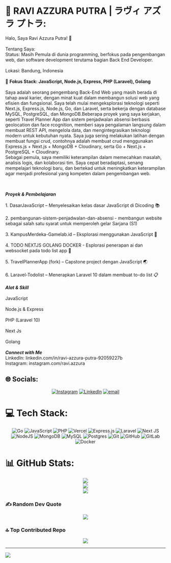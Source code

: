 # 💫 RAVI AZZURA PUTRA | ラヴィ  アズラ  プトラ:
Halo, Saya Ravi Azzura Putra! 👋<br><br>Tentang Saya:<br>Status: Masih Pemula di dunia programming, berfokus pada pengembangan web, dan software development terutama bagian Back End Developer.<br><br>Lokasi: Bandung, Indonesia<br><br>💼 <b>Fokus Stack: JavaScript, Node.js, Express, PHP (Laravel), Golang</b> <br><br>Saya adalah seorang pengembang Back-End Web yang masih berada di tahap awal karier, dengan minat kuat dalam membangun solusi web yang efisien dan fungsional. Saya telah mulai mengeksplorasi teknologi seperti Next.js, Express.js, Node.js, Go, dan Laravel, serta bekerja dengan database MySQL, PostgreSQL, dan MongoDB.Beberapa proyek yang saya kerjakan, seperti Travel Planner App dan sistem penjadwalan absensi berbasis geolocation dan face rcognition, memberi saya pengalaman langsung dalam membuat REST API, mengelola data, dan mengintegrasikan teknologi modern untuk kebutuhan nyata. Saya juga sering melakukan latihan dengan membuat fungsi crud, contohnya adalah membuat crud menggunakan Express.js + Next.js + MongoDB + Cloudinary, serta Go + Next.js + PostgreSQL + Cloudinary.<br>Sebagai pemula, saya memiliki keterampilan dalam memecahkan masalah, analisis logis, dan kolaborasi tim. Saya cepat beradaptasi, senang mempelajari teknologi baru, dan bertekad untuk meningkatkan keterampilan agar menjadi profesional yang kompeten dalam pengembangan web.

<br><br><b><i>Proyek & Pembelajaran</b></i><br><br>1. DasarJavaScript – Menyelesaikan kelas dasar JavaScript di Dicoding 📚<br><br>2. pembangunan-sistem-penjadwalan-dan-absensi - membangun website sebagai salah satu syarat untuk memperoleh gelar Sarjana (S1)<br><br>3. KampusMerdeka-Gamelab.id – Eksplorasi menggunakan JavaScript 🚀<br><br>4. TODO NEXTJS GOLANG DOCKER - Esplorasi penerapan ai dan websocket pada todo list app 🎨<br><br>5. TravelPlannerApp (fork) – Capstone project dengan JavaScript 🌏<br><br>6. Laravel-Todolist – Menerapkan Laravel 10 dalam membuat to-do list 📋<br><br><b><i>Alat & Skill </b></i><br><br>JavaScript <br><br>Node.js & Express <br><br>PHP (Laravel 10) <br><br>Next Js<br><br>Golang <br><br><b><i>Connect with Me</b></i><br>LinkedIn: linkedin.com/in/ravi-azzura-putra-92059227b<br>Instagram: instagram.com/ravi.azzura


## 🌐 Socials:
<div align="center">

[![Instagram](https://img.shields.io/badge/Instagram-%23E4405F.svg?logo=Instagram&logoColor=white)](https://instagram.com/ravi.azzura) [![LinkedIn](https://img.shields.io/badge/LinkedIn-%230077B5.svg?logo=linkedin&logoColor=white)](https://linkedin.com/in/raviazzuraputra) [![email](https://img.shields.io/badge/Email-D14836?logo=gmail&logoColor=white)](mailto:ravi.azzura74@gmail.com) 

</div>

# 💻 Tech Stack:
<div align="center">

![Go](https://img.shields.io/badge/go-%2300ADD8.svg?style=plastic&logo=go&logoColor=white) ![JavaScript](https://img.shields.io/badge/javascript-%23323330.svg?style=plastic&logo=javascript&logoColor=%23F7DF1E) ![PHP](https://img.shields.io/badge/php-%23777BB4.svg?style=plastic&logo=php&logoColor=white) ![Vercel](https://img.shields.io/badge/vercel-%23000000.svg?style=plastic&logo=vercel&logoColor=white) ![Express.js](https://img.shields.io/badge/express.js-%23404d59.svg?style=plastic&logo=express&logoColor=%2361DAFB) ![Laravel](https://img.shields.io/badge/laravel-%23FF2D20.svg?style=plastic&logo=laravel&logoColor=white) ![Next JS](https://img.shields.io/badge/Next-black?style=plastic&logo=next.js&logoColor=white) ![NodeJS](https://img.shields.io/badge/node.js-6DA55F?style=plastic&logo=node.js&logoColor=white) ![MongoDB](https://img.shields.io/badge/MongoDB-%234ea94b.svg?style=plastic&logo=mongodb&logoColor=white) ![MySQL](https://img.shields.io/badge/mysql-4479A1.svg?style=plastic&logo=mysql&logoColor=white) ![Postgres](https://img.shields.io/badge/postgres-%23316192.svg?style=plastic&logo=postgresql&logoColor=white) ![Git](https://img.shields.io/badge/git-%23F05033.svg?style=plastic&logo=git&logoColor=white) ![GitHub](https://img.shields.io/badge/github-%23121011.svg?style=plastic&logo=github&logoColor=white) ![GitLab](https://img.shields.io/badge/gitlab-%23181717.svg?style=plastic&logo=gitlab&logoColor=white) ![Docker](https://img.shields.io/badge/docker-%230db7ed.svg?style=plastic&logo=docker&logoColor=white) 

</div>

# 📊 GitHub Stats:
<div align="center">

![](https://github-readme-stats.vercel.app/api?username=RaviAzzuraPutra&theme=one_dark_pro&hide_border=false&include_all_commits=true&count_private=true)<br/>
![](https://nirzak-streak-stats.vercel.app/?user=RaviAzzuraPutra&theme=one_dark_pro&hide_border=false)<br/>
![](https://github-readme-stats.vercel.app/api/top-langs/?username=RaviAzzuraPutra&theme=one_dark_pro&hide_border=false&include_all_commits=true&count_private=true&layout=compact)

</div>

### ✍️ Random Dev Quote
<div align="center">

![](https://quotes-github-readme.vercel.app/api?type=vetical&theme=dark)

</div>

### 🔝 Top Contributed Repo
<div align="center">

![](https://github-contributor-stats.vercel.app/api?username=RaviAzzuraPutra&limit=5&theme=one_dark_pro&combine_all_yearly_contributions=true)

</div>

---
[![](https://visitcount.itsvg.in/api?id=RaviAzzuraPutra&icon=10&color=3)](https://visitcount.itsvg.in)

<!-- Proudly created with GPRM ( https://gprm.itsvg.in ) -->